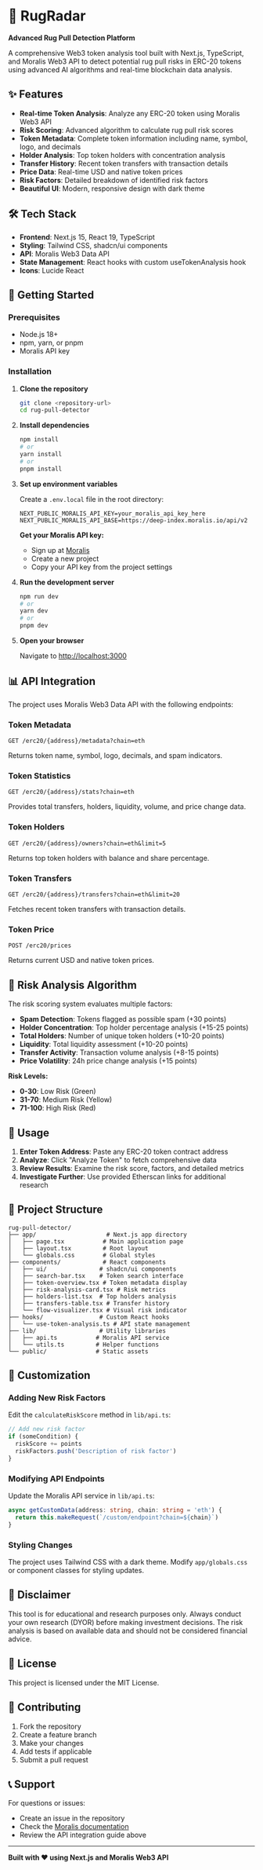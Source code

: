 # 🚀 RugRadar

**Advanced Rug Pull Detection Platform**

A comprehensive Web3 token analysis tool built with Next.js, TypeScript, and Moralis Web3 API to detect potential rug pull risks in ERC-20 tokens using advanced AI algorithms and real-time blockchain data analysis.

## ✨ Features

- **Real-time Token Analysis**: Analyze any ERC-20 token using Moralis Web3 API
- **Risk Scoring**: Advanced algorithm to calculate rug pull risk scores
- **Token Metadata**: Complete token information including name, symbol, logo, and decimals
- **Holder Analysis**: Top token holders with concentration analysis
- **Transfer History**: Recent token transfers with transaction details
- **Price Data**: Real-time USD and native token prices
- **Risk Factors**: Detailed breakdown of identified risk factors
- **Beautiful UI**: Modern, responsive design with dark theme

## 🛠️ Tech Stack

- **Frontend**: Next.js 15, React 19, TypeScript
- **Styling**: Tailwind CSS, shadcn/ui components
- **API**: Moralis Web3 Data API
- **State Management**: React hooks with custom useTokenAnalysis hook
- **Icons**: Lucide React

## 🚀 Getting Started

### Prerequisites

- Node.js 18+ 
- npm, yarn, or pnpm
- Moralis API key

### Installation

1. **Clone the repository**
   ```bash
   git clone <repository-url>
   cd rug-pull-detector
   ```

2. **Install dependencies**
   ```bash
   npm install
   # or
   yarn install
   # or
   pnpm install
   ```

3. **Set up environment variables**
   
   Create a `.env.local` file in the root directory:
   ```env
   NEXT_PUBLIC_MORALIS_API_KEY=your_moralis_api_key_here
   NEXT_PUBLIC_MORALIS_API_BASE=https://deep-index.moralis.io/api/v2
   ```

   **Get your Moralis API key:**
   - Sign up at [Moralis](https://moralis.io/)
   - Create a new project
   - Copy your API key from the project settings

4. **Run the development server**
   ```bash
   npm run dev
   # or
   yarn dev
   # or
   pnpm dev
   ```

5. **Open your browser**
   
   Navigate to [http://localhost:3000](http://localhost:3000)

## 📊 API Integration

The project uses Moralis Web3 Data API with the following endpoints:

### Token Metadata
```
GET /erc20/{address}/metadata?chain=eth
```
Returns token name, symbol, logo, decimals, and spam indicators.

### Token Statistics
```
GET /erc20/{address}/stats?chain=eth
```
Provides total transfers, holders, liquidity, volume, and price change data.

### Token Holders
```
GET /erc20/{address}/owners?chain=eth&limit=5
```
Returns top token holders with balance and share percentage.

### Token Transfers
```
GET /erc20/{address}/transfers?chain=eth&limit=20
```
Fetches recent token transfers with transaction details.

### Token Price
```
POST /erc20/prices
```
Returns current USD and native token prices.

## 🧠 Risk Analysis Algorithm

The risk scoring system evaluates multiple factors:

- **Spam Detection**: Tokens flagged as possible spam (+30 points)
- **Holder Concentration**: Top holder percentage analysis (+15-25 points)
- **Total Holders**: Number of unique token holders (+10-20 points)
- **Liquidity**: Total liquidity assessment (+10-20 points)
- **Transfer Activity**: Transaction volume analysis (+8-15 points)
- **Price Volatility**: 24h price change analysis (+15 points)

**Risk Levels:**
- **0-30**: Low Risk (Green)
- **31-70**: Medium Risk (Yellow)
- **71-100**: High Risk (Red)

## 🎯 Usage

1. **Enter Token Address**: Paste any ERC-20 token contract address
2. **Analyze**: Click "Analyze Token" to fetch comprehensive data
3. **Review Results**: Examine the risk score, factors, and detailed metrics
4. **Investigate Further**: Use provided Etherscan links for additional research

## 📁 Project Structure

```
rug-pull-detector/
├── app/                    # Next.js app directory
│   ├── page.tsx           # Main application page
│   ├── layout.tsx         # Root layout
│   └── globals.css        # Global styles
├── components/            # React components
│   ├── ui/               # shadcn/ui components
│   ├── search-bar.tsx    # Token search interface
│   ├── token-overview.tsx # Token metadata display
│   ├── risk-analysis-card.tsx # Risk metrics
│   ├── holders-list.tsx  # Top holders analysis
│   ├── transfers-table.tsx # Transfer history
│   └── flow-visualizer.tsx # Visual risk indicator
├── hooks/                # Custom React hooks
│   └── use-token-analysis.ts # API state management
├── lib/                  # Utility libraries
│   ├── api.ts           # Moralis API service
│   └── utils.ts         # Helper functions
└── public/              # Static assets
```

## 🔧 Customization

### Adding New Risk Factors

Edit the `calculateRiskScore` method in `lib/api.ts`:

```typescript
// Add new risk factor
if (someCondition) {
  riskScore += points
  riskFactors.push('Description of risk factor')
}
```

### Modifying API Endpoints

Update the Moralis API service in `lib/api.ts`:

```typescript
async getCustomData(address: string, chain: string = 'eth') {
  return this.makeRequest(`/custom/endpoint?chain=${chain}`)
}
```

### Styling Changes

The project uses Tailwind CSS with a dark theme. Modify `app/globals.css` or component classes for styling updates.

## 🚨 Disclaimer

This tool is for educational and research purposes only. Always conduct your own research (DYOR) before making investment decisions. The risk analysis is based on available data and should not be considered financial advice.

## 📝 License

This project is licensed under the MIT License.

## 🤝 Contributing

1. Fork the repository
2. Create a feature branch
3. Make your changes
4. Add tests if applicable
5. Submit a pull request

## 📞 Support

For questions or issues:
- Create an issue in the repository
- Check the [Moralis documentation](https://docs.moralis.com/)
- Review the API integration guide above

---

**Built with ❤️ using Next.js and Moralis Web3 API** 